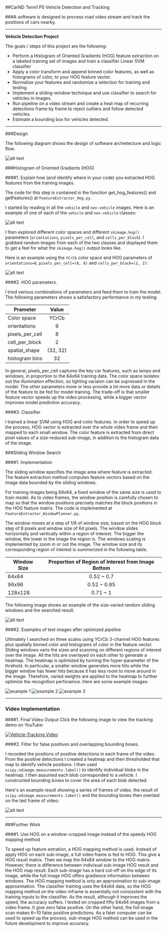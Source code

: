 ##CarND Term1 P5 Vehicle Detection and Tracking

###A software is designed to process road video stream and track the positions of cars nearby.

---

**Vehicle Detection Project**

The goals / steps of this project are the following:

* Perform a Histogram of Oriented Gradients (HOG) feature extraction on a labeled training set of images and train a classifier Linear SVM classifier
* Apply a color transform and append binned color features, as well as histograms of color, to your HOG feature vector. 
* Normalize your features and randomize a selection for training and testing.
* Implement a sliding-window technique and use classifier to search for vehicles in images.
* Run pipeline on a video stream and create a heat map of recurring detections frame by frame to reject outliers and follow detected vehicles.
* Estimate a bounding box for vehicles detected.

[//]: # (Image References)
[SDD_image0]: ./doc/tracking_design_diagram.png
[image1]: ./doc/car_not_car.png
[image2]: ./doc/HOG_example.jpg
[image3]: ./doc/car_detection_windows_multi_sizes_resized.png
[image4_pipeline_eg1]: ./doc/heated_test1_resized.jpg
[image4_pipeline_eg2]: ./doc/heated_test3_resized.jpg
[image4_pipeline_eg3]: ./doc/heated_test4.jpg

[image7]: ./doc/output_bboxes.png
[video1]: ./project_video.mp4


---
###Design

The following diagram shows the design of software archietecture and logic flow.

![alt text][SDD_image0]

###Histogram of Oriented Gradients (HOG)

####1. Explain how (and identify where in your code) you extracted HOG features from the training images.

The code for this step is contained in the function get_hog_features() and getFeatures() at `FeatureExtractor_Hog.py`.  

I started by reading in all the `vehicle` and `non-vehicle` images.  Here is an example of one of each of the `vehicle` and `non-vehicle` classes:

![alt text][image1]

I then explored different color spaces and different `skimage.hog()` parameters (`orientations`, `pixels_per_cell`, and `cells_per_block`).  I grabbed random images from each of the two classes and displayed them to get a feel for what the `skimage.hog()` output looks like.

Here is an example using the `YCrCb` color space and HOG parameters of `orientations=8`, `pixels_per_cell=(8, 8)` and `cells_per_block=(2, 2)`:


![alt text][image2]

####2. HOG parameters.

I tried various combinations of parameters and feed them to train the model. The following parameters shows a satisfactory performance in my testing: 

| Prameter        | Value         |
| --------------- |:-------------:|
| Color space     | YCrCb         |
| orientations    | 9             |
| pixels_per_cell | 8             |
| cell_per_block  | 2             |
| spatial_shape   | (32, 32)      |
| histogram bins  | 32            |

In general, pixels_per_cell captures the key car features, such as lamps and windows, in proportion to the  64x64 training data. The color space isolates out the illumination effection, so lighting variaion can be supressed in the model. The other parameters more or less provide a lot more data or details of the feature to be fed for model training. The trade-off is that smaller feature vector speeds up the video processing, while a bigger vector improves model prediction accuracy.

####3. Classifier

I trained a linear SVM using HOG and color features. In order to speed up the process, HOG vector is extracted over the whole video frame and then mapped to each small window. The color feature is extracted from direct pixel values of a size-reduced sub-image, in addition to the histogram data of the image. 

###Sliding Window Search

####1. Implementation

The sliding window specifies the image area where feature is extracted. The feature extraction method computes feature vectors based on the image data bounded by the sliding windows.

For training images being 64x64, a fixed window of the same size is used to train model. As to video frames, the window position is carefully chosen to map so that the window positions precisely matches the block positions in the HOG feature matrix. The code is implemented at `FeatureExtractor_WindowPlanner.py`.

The window moves at a step of 1/8 of window size, based on the HOG block step of 8 pixels and window size of 64 pixels. The window slides horizontally and vertically within a region of interest. The bigger the window, the lower in the image the region is. The windows scaling is implemented by zoom in or out the image. The window size and its corresponding region of interest is summerized in the following table.

| Window Size     | Proportion of Region of Interest from Image Bottom   |
| --------------- |:----------------------------------------------------:|
| 64x64           | 0.52 ~ 0.7                                           |
| 96x96           | 0.52 ~ 0.85                                          |
| 128x128         | 0.71 ~ 1                                             |


The following image shows an example of the size-varied random sliding windows and the searched result.

![alt text][image3]

####2. Examples of test images after optimized pipeline

Ultimately I searched on three scales using YCrCb 3-channel HOG features plus spatially binned color and histograms of color in the feature vector. Sliding windows varis the sizes and scanning on different regions of interest over the image. All the hits are overlayed on each other to generate a heatmap. The heatmap is optimized by tunning the hyper-parameter of the threhold. In particular, a smaller window generates more hits while the bigger window has fewer hits because it has less room to move around in the image. Therefore, varied weights are applied to the heatmap to further optimize the recognition perforamce. Here are some example images:

![example 1][image4_pipeline_eg1]
![example 2][image4_pipeline_eg2]
![example 3][image4_pipeline_eg3]

---

### Video Implementation

####1. Final Video Output 
Click the following image to view the tracking demo on YouTube:

[![Vehicle-Tracking Video](http://img.youtube.com/vi/XRLHp-QBhCE/0.jpg)](https://www.youtube.com/embed/XRLHp-QBhCE "Vehicle Tracking Video on YouTube")


####2. Filter for false positives and overlapping bounding boxes.

I recorded the positions of positive detections in each frame of the video.  From the positive detections I created a heatmap and then thresholded that map to identify vehicle positions.  I then used `scipy.ndimage.measurements.label()` to identify individual blobs in the heatmap.  I then assumed each blob corresponded to a vehicle.  I constructed bounding boxes to cover the area of each blob detected.  

Here's an example result showing a series of frames of video, the result of `scipy.ndimage.measurements.label()` and the bounding boxes then overlaid on the last frame of video:

![alt text][image7]



---

###Further Work

####1. Use HOG on a window-cropped image instead of the speedy HOG mapping method

To speed up feature extration, a HOG mapping method is used. Instead of apply HOG on each sub-image, a full video frame is fed to HOG. This give a HOG result matrix. Then we map the 64x64 window to the HOG matrix. 
However, there is difference between indivisual sub-image HOG result and the HOG map result. Each sub-image has a hard cut-off on the edge of its image, while the full image HOG offers gradience information between windows. 
The HOG mapping method is only an approximation to sub-image approximation. The classifier training uses the 64x64 data, so the HOG mapping method on the video mframe is essentially not consisstent with the training inputs to the classifier. As the result, although it improves the speed, the accuracy suffers. 
I tested on cropped fifty 64x64 images from a video frame. It give zero false positive. On the other hand, the full image scan makes 6~10 false positive predictions. 
As a fater computer can be used to speed up the process, sub-image HOG method can be used in the future development to improve accuracy.

